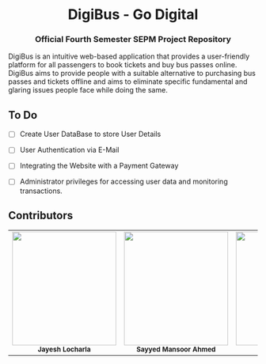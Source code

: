 <h1 align="center"> DigiBus - Go Digital </h1>
<h3 align="center"> Official Fourth Semester SEPM Project Repository </h3>
  

DigiBus is an intuitive web-based application that provides a user-friendly platform for all passengers to book tickets and buy bus passes online.
DigiBus aims to provide people with a suitable alternative to purchasing bus passes and tickets offline and aims to eliminate specific fundamental and glaring issues people face while doing the same.

## To Do

- [ ] Create User DataBase to store User Details
- [ ] User Authentication via E-Mail
- [ ] Integrating the Website with a Payment Gateway
- [ ] Administrator privileges for accessing user data and monitoring transactions.


## Contributors

<table>
  <tr>
   <td align="center"><img src="https://github.com/Pranav1007/DigiBus/blob/main/Images/jayesh.png" width="210px;" height="230px;" alt=""/><br /><sub><b>Jayesh Locharla</b></sub></a><br />
</td>
   <td align="center"><img src="https://github.com/Pranav1007/DigiBus/blob/main/Images/mansoor.png" width="210px;" height="230px;"  alt=""/><br/><sub><b>Sayyed Mansoor Ahmed</b></sub></a><br />
</td>
   <td align="center"><img src="https://github.com/Pranav1007/DigiBus/blob/main/Images/pranav.png" width="210px"; height="230px;" alt=""/><br /><sub><b>Pranav B Kashyap</b></sub></a><br />
</td>
    </tr>
    </table>
